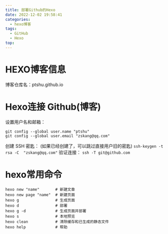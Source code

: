 ```yaml
---
title: 部署Github的Hexo
date: 2022-12-02 19:58:41
categories:
  - hexo博客
tags:
  - GitHub
  - Hexo
top: 
---
```

#  HEXO博客信息
博客仓库名：ptshu.github.io
#  Hexo连接 Github(博客)
设置用户名和邮箱：
```
git config --global user.name "ptshu"
git config --global user.email "zskang@qq.com"
```
<!--more-->
创建 SSH 密匙：
(如果已经创建了，可以跳过直接用户旧的密匙)
`ssh-keygen -t rsa -C  "zskang@qq.com"`
验证连接：
`ssh -T git@github.com`

#  hexo常用命令
```
hexo new "name"       # 新建文章
hexo new page "name"  # 新建页面
hexo g                # 生成页面
hexo d                # 部署
hexo g -d             # 生成页面并部署
hexo s                # 本地预览
hexo clean            # 清除缓存和已生成的静态文件
hexo help             # 帮助
```



